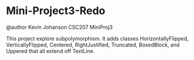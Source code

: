 # Mini-Project3-Redo
@author Kevin Johanson
CSC207 MiniProj3

This project explore subpolymorphism. It adds classes HorizontallyFlipped, VerticallyFlipped, Centered, RightJustified, Truncated, BoxedBlock, and Uppered that all extend off TextLine. 
